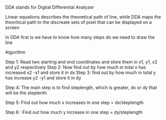 DDA stands for Digital Differential Analyzer

Linear equations describes the theoretical path of line, while DDA maps the theoritical path to the discreate sets of pixel that can be displayed on a screen

In DDA first is we have to know how many steps do we need to draw the line

Algorithm

Step 1: Read two starting and end coordinates and store them in x1, y1, x2 and y2 respectively
Step 2: Now find out by how much in total x has increased x2 -x1 and store it in dx
Step 3: find out by how much in total y has increase y2 -y1 and store it in dy

Step 4: The main step is to find steplength, which is greater, dx or dy that will be the steplenth

Step 5: Find out how much x increases in one step = dx/steplength

Step 6 : Find out how much y increase in one step = dy/steplength
